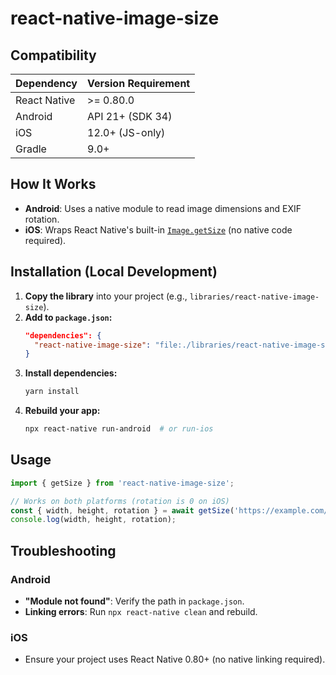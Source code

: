 # react-native-image-size

## Compatibility
| Dependency       | Version Requirement |
|------------------|---------------------|
| React Native     | >= 0.80.0           |
| Android          | API 21+ (SDK 34)    |
| iOS              | 12.0+ (JS-only)     |
| Gradle           | 9.0+                |

## How It Works
- **Android**: Uses a native module to read image dimensions and EXIF rotation.
- **iOS**: Wraps React Native's built-in [`Image.getSize`](https://reactnative.dev/docs/image#getsize) (no native code required).

## Installation (Local Development)
1. **Copy the library** into your project (e.g., `libraries/react-native-image-size`).
2. **Add to `package.json`:**
   ```json
   "dependencies": {
     "react-native-image-size": "file:./libraries/react-native-image-size"
   }
   ```
3. **Install dependencies:**
   ```bash
   yarn install
   ```
4. **Rebuild your app:**
   ```bash
   npx react-native run-android  # or run-ios
   ```

## Usage
```javascript
import { getSize } from 'react-native-image-size';

// Works on both platforms (rotation is 0 on iOS)
const { width, height, rotation } = await getSize('https://example.com/image.jpg');
console.log(width, height, rotation);
```

## Troubleshooting
### Android
- **"Module not found"**: Verify the path in `package.json`.
- **Linking errors**: Run `npx react-native clean` and rebuild.

### iOS
- Ensure your project uses React Native 0.80+ (no native linking required).
